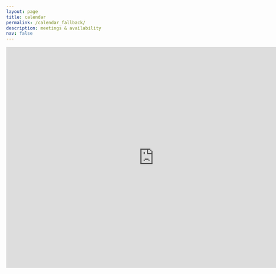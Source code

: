 ```yaml
---
layout: page
title: calendar
permalink: /calendar_fallback/
description: meetings & availability
nav: false
---
```


<iframe src="https://calendar.google.com/calendar/embed?src=kyleaoman%40gmail.com&ctz=Europe%2FLondon" style="border: 0" width="800" height="600" frameborder="0" scrolling="no"></iframe>